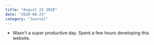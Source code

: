 ```yaml
---
title: "August 23 2020"
date: "2020-08-23"
category: "Journal"
---
```


- Wasn't a super productive day. Spent a few hours developing this website.
